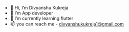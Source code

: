 - 👋 Hi, I’m Divyanshu Kukreja
- 👀 I’m App developer 
- 🌱 I’m currently learning flutter
- 📫 you can reach me - divyanshukukreja1@gmail.com

<!---
Divyanshu2910/Divyanshu2910 is a ✨ special ✨ repository because its `README.md` (this file) appears on your GitHub profile.
You can click the Preview link to take a look at your changes.
--->
